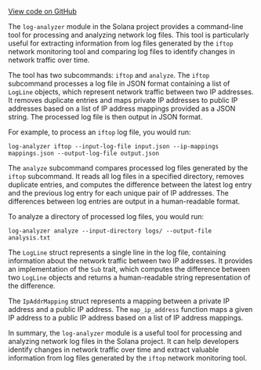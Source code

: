 
[View code on GitHub](https://github.com/solana-labs/solana/tree/master/na/log-analyzer/src)

The `log-analyzer` module in the Solana project provides a command-line tool for processing and analyzing network log files. This tool is particularly useful for extracting information from log files generated by the `iftop` network monitoring tool and comparing log files to identify changes in network traffic over time.

The tool has two subcommands: `iftop` and `analyze`. The `iftop` subcommand processes a log file in JSON format containing a list of `LogLine` objects, which represent network traffic between two IP addresses. It removes duplicate entries and maps private IP addresses to public IP addresses based on a list of IP address mappings provided as a JSON string. The processed log file is then output in JSON format.

For example, to process an `iftop` log file, you would run:

```
log-analyzer iftop --input-log-file input.json --ip-mappings mappings.json --output-log-file output.json
```

The `analyze` subcommand compares processed log files generated by the `iftop` subcommand. It reads all log files in a specified directory, removes duplicate entries, and computes the difference between the latest log entry and the previous log entry for each unique pair of IP addresses. The differences between log entries are output in a human-readable format.

To analyze a directory of processed log files, you would run:

```
log-analyzer analyze --input-directory logs/ --output-file analysis.txt
```

The `LogLine` struct represents a single line in the log file, containing information about the network traffic between two IP addresses. It provides an implementation of the `Sub` trait, which computes the difference between two `LogLine` objects and returns a human-readable string representation of the difference.

The `IpAddrMapping` struct represents a mapping between a private IP address and a public IP address. The `map_ip_address` function maps a given IP address to a public IP address based on a list of IP address mappings.

In summary, the `log-analyzer` module is a useful tool for processing and analyzing network log files in the Solana project. It can help developers identify changes in network traffic over time and extract valuable information from log files generated by the `iftop` network monitoring tool.
